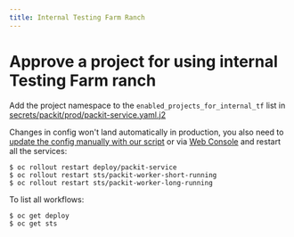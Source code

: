 ```yaml
---
title: Internal Testing Farm Ranch
---
```


# Approve a project for using internal Testing Farm ranch

Add the project namespace to the `enabled_projects_for_internal_tf` list in [secrets/packit/prod/packit-service.yaml.j2](https://github.com/packit/deployment/blob/main/secrets/packit/prod/packit-service.yaml.j2)

Changes in config won't land automatically in production, you also need to [update the config manually with our script](https://github.com/packit/deployment/tree/main/secrets#update-secrets-in-openshift) or via [Web Console](https://console-openshift-console.apps.auto-prod.gi0n.p1.openshiftapps.com/k8s/ns/packit-prod/secrets/packit-config) and restart all the services:

    $ oc rollout restart deploy/packit-service
    $ oc rollout restart sts/packit-worker-short-running
    $ oc rollout restart sts/packit-worker-long-running

To list all workflows:

    $ oc get deploy
    $ oc get sts
